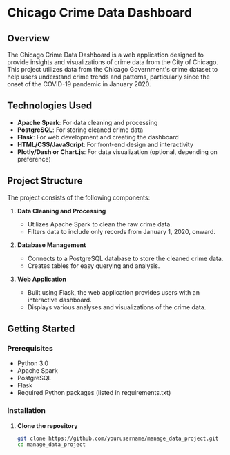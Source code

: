 # Chicago Crime Data Dashboard

## Overview

The Chicago Crime Data Dashboard is a web application designed to provide insights and visualizations of crime data from the City of Chicago. This project utilizes data from the Chicago Government's crime dataset to help users understand crime trends and patterns, particularly since the onset of the COVID-19 pandemic in January 2020.

## Technologies Used

- **Apache Spark**: For data cleaning and processing
- **PostgreSQL**: For storing cleaned crime data
- **Flask**: For web development and creating the dashboard
- **HTML/CSS/JavaScript**: For front-end design and interactivity
- **Plotly/Dash or Chart.js**: For data visualization (optional, depending on preference)

## Project Structure

The project consists of the following components:

1. **Data Cleaning and Processing**
   - Utilizes Apache Spark to clean the raw crime data.
   - Filters data to include only records from January 1, 2020, onward.

2. **Database Management**
   - Connects to a PostgreSQL database to store the cleaned crime data.
   - Creates tables for easy querying and analysis.

3. **Web Application**
   - Built using Flask, the web application provides users with an interactive dashboard.
   - Displays various analyses and visualizations of the crime data.

## Getting Started

### Prerequisites

- Python 3.0
- Apache Spark
- PostgreSQL
- Flask
- Required Python packages (listed in requirements.txt)

### Installation

1. **Clone the repository**
   ```bash
   git clone https://github.com/yourusername/manage_data_project.git
   cd manage_data_project

